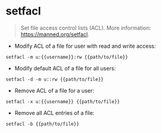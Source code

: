 # setfacl

> Set file access control lists (ACL).
> More information: <https://manned.org/setfacl>.

- Modify ACL of a file for user with read and write access:

`setfacl -m u:{{username}}:rw {{path/to/file}}`

- Modify default ACL of a file for all users:

`setfacl -d -m u::rw {{path/to/file}}`

- Remove ACL of a file for a user:

`setfacl -x u:{{username}} {{path/to/file}}`

- Remove all ACL entries of a file:

`setfacl -b {{path/to/file}}`
